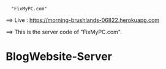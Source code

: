       "FixMyPC.com"
      
==> Live : https://morning-brushlands-06822.herokuapp.com

==> This is the server code of "FixMyPC.com".
# BlogWebsite-Server
